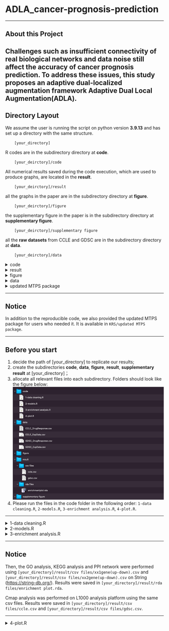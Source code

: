 # ADLA_cancer-prognosis-prediction
---

## About this Project

Challenges such as insufficient connectivity of real biological networks and data noise still affect the accuracy of cancer prognosis prediction. To address these issues, this study proposes an adaptive dual-localized augmentation framework Adaptive Dual Local Augmentation(ADLA).
---
## Directory Layout

We assume the user is running the script on python version **3.9.13** and has set up a directory with the same structure.
~~~
    [your_directory]  
~~~
R codes are in the subdirectory directory at **code**. 
~~~
    [your_deirctory]/code  
~~~
All numerical results saved during the code execution, which are used to produce graphs, are located in the **result**.
~~~
    [your_deirctory]/result 
~~~

all the graphs in the paper are in the subdirectory directory at **figure**. 
~~~
    [your_deirctory]/figure  
~~~
the supplementary figure in the paper is in the subdirectory directory at **supplementary figure**. 
~~~
    [your_deirctory]/supplementary figure  
~~~
all the **raw datasets** from CCLE and GDSC are in the subdirectory directory at **data**. 
~~~
    [your_deirctory]/data  
~~~

<details><summary>code</summary>

    ├── code  
    │   ├── 1-data_cleaning.R		    # clean the raw data 
    │   ├── 2-models.R		    # 5 different models
    │   ├── 3-enrichment analysis.R		    # enrichment analysis
    │   └── 4-plot.R		    # The graphs of the main file and additional files		
    
</details>
<details><summary>result</summary>

    ├── result
    │ 	 ├── csv files
    │ 	 │ 	 ├── ccle.csv		    # cmap analysis result from L1000 analysis platform 
    │ 	 │ 	 ├── gdsc.csv		    # cmap analysis result from L1000 analysis platform
    │ 	 │ 	 ├── xx1gene(up-down).csv		    # geneselected gene using to do Cmap analysis
    │ 	 │ 	 └── xx2gene(up-down).csv		    # geneselected gene using to do Cmap analysis 
    │ 	 └── rda files
    │ 	     ├── bias.abs.GDSCtrain.rda		    # mse and bias result of 5 models
    │ 	     ├── drug7_gene1067.rda		    # preprocessed data for modelling
    │ 	     ├── enrichmentplot.rda		    # result of the enrichment analysis from string website
    │ 	     └── selectedgene.rda		    # result of gene selection used to do enrichment analysis on the string website

</details>
<details><summary>figure</summary>

    ├──  figure  
    │ 	 ├── cmap.png
    │ 	 ├── enrichment analysis.png
    │ 	 ├── hubgene.png
    │ 	 └── train_GDSC_mse_figure.png	
    ├── supplementary figure
    │ 	 └── boxplot_train_GDSC_bias_krs and rs.png

</details>
<details><summary>data</summary>

    ├──  data
    │    ├── CCLE_DrugResponse.csv		    # drug response data for CCLE
    │    ├── CCLE_ExpData.csv		    # gene expression data for CCLE
    │    ├── GDSC_DrugResponse.csv		    # drug response data for GDSC
    │    └── GDSC_ExpData.csv		    # gene expression data for GDSC

</details>
<details><summary>updated MTPS package</summary>

    └── updated MTPS package		    # we provided the updated MTPS package
        ├── MTPS
        │    ├── DESCRIPTION
        │    ├── NAMESPACE
        │    ├── R
        │    │    ├── AUC.r
        │    │    ├── MTPS.R
        │    │    ├── checkMatch.R
        │    │    ├── createFolder.R
        │    │    ├── cv.MTPS.R
        │    │    ├── cvGlmnet2.R
        │    │    ├── cvMultiFit.R
        │    │    ├── list.learners.R
        │    │    ├── method.R
        │    │    ├── multiFit.R
        │    │    ├── residuals.R
        │    │    └── rsMultiFit.R
        │    ├── README.md
        │    ├── build
        │    │    └── vignette.rds
        │    ├── data
        │    │    ├── HIV.rda
        │    │    └── Internal.rda
        │    ├── inst
        │    │    ├── CITATION
        │    │    └── doc
        │    │        ├── Guide.R
        │    │        ├── Guide.Rmd
        │    │        └── Guide.html
        │    ├── man
        │    │    ├── AUC.Rd
        │    │    ├── HIV_data.Rd
        │    │    ├── Internal_data.Rd
        │    │    ├── MTPS-internal.Rd
        │    │    ├── cv.MTPS.Rd
        │    │    ├── list.learners.Rd
        │    │    ├── modify.parameter.Rd
        │    │    ├── multiFit.Rd
        │    │    ├── predict.MTPS.Rd
        │    │    ├── predict.multiFit.Rd
        │    │    └── revisedStacking.Rd
        │    └── vignettes
        │        └── Guide.Rmd
        └── README.md

</details>

---
## Notice

In addition to the reproducible code, we also provided the updated MTPS package for users who needed it. It is available in `KRS/updated MTPS package`.

---
## Before you start

1. decide the path of [your_directory] to replicate our results;
2. create the subdirectories **code**, **data**, **figure**, **result**, **supplementary result** at [your_directory]；
3. allocate all relevant files into each subdirectory. Folders should look like the figure below:
![image](https://github.com/ubcxzhang/KRS/blob/main/illustration.png?raw=true)
4. Please run the files in the code folder in the following order: `1-data cleaning.R`, `2-models.R`, `3-enrichment analysis.R`, `4-plot.R`.
---

<details><summary>1-data cleaning.R</summary>
    
- Read the raw data from `[your_directory]/data`.
    
- Remove missing values.
  
- Filter for overlapping drugs and genes between the two datasets.
    
- The cleaned data was saved in `[your_directory]/result/rda files/drug7_gene1067.rda`.
  
</details>

<details><summary>2-models.R</summary>
    
- Using the cleaned data, `[your_directory]/result/rda files/drug7_gene1067.rda`, five multi-task prediction models were established: RS, KRS, L21, KMTrace, and KBMTL. 
    
- The mean squared error (MSE) of the predictions and the absolute difference in bias were stored in `[your_directory]/result/rda files/bias.abs.GDSCtrain.rda`.
  
</details>

<details><summary>3-enrichment analysis.R</summary>
    
- Perform gene selection on the cleaned data, `[your_directory]/result/rda files/drug7_gene1067.rda`. 
    
- The selected genes were stored in `[your_directory]/result/csv files/xx1gene(up-down).csv` and `[your_directory]/result/csv files/xx2gene(up-down).csv`.
  
</details>

---
## Notice

Then, the GO analysis, KEGG analysis and PPI network were performed using `[your_directory]/result/csv files/xx1gene(up-down).csv` and `[your_directory]/result/csv files/xx2gene(up-down).csv` on String (<https://string-db.org/>). Results were saved in `[your_directory]/result/rda files/enrichment plot.rda`. 

Cmap analysis was performed on L1000 analysis platform using the same csv files. Results were saved in `[your_directory]/result/csv files/ccle.csv` and `[your_directory]/result/csv files/gdsc.csv`.

---

<details><summary>4-plot.R</summary>
    
- Main figure of the MSE was created using `[your_directory]/result/rda files/bias.abs.GDSCtrain.rda`. 
    
- Main figure of the GO and KEGG analysis was created using `[your_directory]/result/rda files/enrichmentplot.rda`.
  
- Main figure of PPI hub-gene network was created using the Cytoscape.
  
- Main figure of Cmap was created using `[your_directory]/result/csv files/ccle.csv` and `[your_directory]/result/csv files/gdsc.csv`.
  
- A supplementary figure for the difference between absolute bias was created using `[your_directory]/result/rda files/bias.abs.GDSCtrain.rda`.
  
       
</details>






